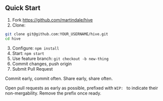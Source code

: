 ## Quick Start

1. Fork https://github.com/martindale/hive
2. Clone:
  ```bash
  git clone git@github.com:YOUR_USERNAME/hive.git
  cd hive
  ```
3. Configure: `npm install`
4. Start: `npm start`
5. Use feature branch: `git checkout -b new-thing`
6. Commit changes, push origin
7. Submit Pull Request


Commit early, commit often.
Share early, share often.

Open pull requests as early as possible, prefixed with `WIP: ` to indicate their
non-mergability.  Remove the prefix once ready.
